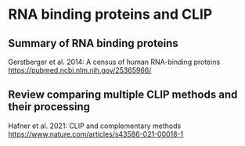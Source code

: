 # RNA binding proteins and CLIP

## Summary of RNA binding proteins

Gerstberger et al. 2014: A census of human RNA-binding proteins https://pubmed.ncbi.nlm.nih.gov/25365966/

## Review comparing multiple CLIP methods and their processing

Hafner et al. 2021: CLIP and complementary methods
https://www.nature.com/articles/s43586-021-00018-1
